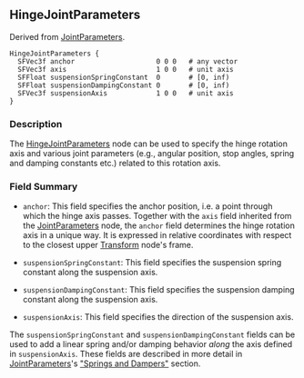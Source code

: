 ## HingeJointParameters

Derived from [JointParameters](jointparameters.md).

```
HingeJointParameters {
  SFVec3f anchor                    0 0 0   # any vector
  SFVec3f axis                      1 0 0   # unit axis
  SFFloat suspensionSpringConstant  0       # [0, inf)
  SFFloat suspensionDampingConstant 0       # [0, inf)
  SFVec3f suspensionAxis            1 0 0   # unit axis
}
```

### Description

The [HingeJointParameters](#hingejointparameters) node can be used to specify the hinge rotation axis and various joint parameters (e.g., angular position, stop angles, spring and damping constants etc.) related to this rotation axis.

### Field Summary

- `anchor`: This field specifies the anchor position, i.e. a point through which the hinge axis passes.
Together with the `axis` field inherited from the [JointParameters](jointparameters.md) node, the `anchor` field determines the hinge rotation axis in a unique way.
It is expressed in relative coordinates with respect to the closest upper [Transform](transform.md) node's frame.

- `suspensionSpringConstant`: This field specifies the suspension spring constant along the suspension axis.

- `suspensionDampingConstant`: This field specifies the suspension damping constant along the suspension axis.

- `suspensionAxis`: This field specifies the direction of the suspension axis.

The `suspensionSpringConstant` and `suspensionDampingConstant` fields can be used to add a linear spring and/or damping behavior *along* the axis defined in `suspensionAxis`.
These fields are described in more detail in [JointParameters](jointparameters.md)'s ["Springs and Dampers"](jointparameters.md#springs-and-dampers) section.
